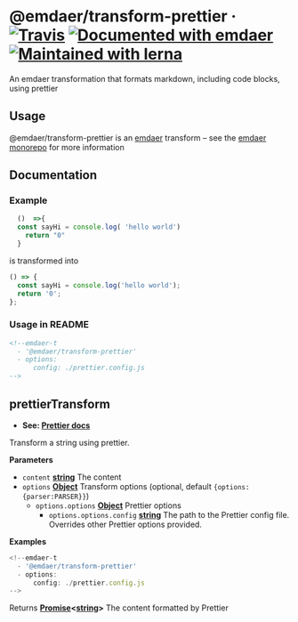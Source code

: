 <!--
  This file was generated by emdaer

  Its template can be found at .emdaer/README.emdaer.md
-->

<!--
  emdaerHash:63bb5d9c5a20cdffcd9dbe29dd188719
-->

<h1 id="-emdaer-transform-prettier-travis-documented-with-emdaer-maintained-with-lerna">@emdaer/transform-prettier · <a href="https://travis-ci.org/emdaer/emdaer/"><img src="https://img.shields.io/travis/emdaer/emdaer.svg?style=flat-square" alt="Travis"></a> <a href="https://github.com/emdaer/emdaer"><img src="https://img.shields.io/badge/📓-documented%20with%20emdaer-F06632.svg?style=flat-square" alt="Documented with emdaer"></a> <a href="https://lernajs.io/"><img src="https://img.shields.io/badge/🐉-maintained%20with%20lerna-cc00ff.svg?style=flat-square" alt="Maintained with lerna"></a></h1>
<p>An emdaer transformation that formats markdown, including code blocks, using prettier</p>
<h2 id="usage">Usage</h2>
<p>@emdaer/transform-prettier is an <a href="https://github.com/emdaer/emdaer/">emdaer</a> transform – see the <a href="https://github.com/emdaer/emdaer/">emdaer monorepo</a> for more information</p>
<h2 id="documentation">Documentation</h2>
<h3 id="example">Example</h3>
<!--prettier-ignore-start-->

```js
  ()  =>{
  const sayHi = console.log( 'hello world')
    return "0"
  }
```
<!--prettier-ignore-end-->
<p>is transformed into</p>

```js
() => {
  const sayHi = console.log('hello world');
  return '0';
};
```
<h3 id="usage-in-readme">Usage in README</h3>

```md
<!--emdaer-t
  - '@emdaer/transform-prettier'
  - options:
      config: ./prettier.config.js
-->
```
<!-- Generated by documentation.js. Update this documentation by updating the source code. -->
<h2 id="prettiertransform">prettierTransform</h2>
<ul>
<li><strong>See: <a href="https://github.com/prettier/prettier#options">Prettier docs</a></strong></li>
</ul>
<p>Transform a string using prettier.</p>
<p><strong>Parameters</strong></p>
<ul>
<li><code>content</code> <strong><a href="https://developer.mozilla.org/en-US/docs/Web/JavaScript/Reference/Global_Objects/String">string</a></strong> The content</li>
<li><code>options</code> <strong><a href="https://developer.mozilla.org/en-US/docs/Web/JavaScript/Reference/Global_Objects/Object">Object</a></strong> Transform options (optional, default <code>{options:{parser:PARSER}}</code>)<ul>
<li><code>options.options</code> <strong><a href="https://developer.mozilla.org/en-US/docs/Web/JavaScript/Reference/Global_Objects/Object">Object</a></strong> Prettier options<ul>
<li><code>options.options.config</code> <strong><a href="https://developer.mozilla.org/en-US/docs/Web/JavaScript/Reference/Global_Objects/String">string</a></strong> The path to the Prettier config file. Overrides other Prettier options provided.</li>
</ul>
</li>
</ul>
</li>
</ul>
<p><strong>Examples</strong></p>

```javascript
<!--emdaer-t
  - '@emdaer/transform-prettier'
  - options:
      config: ./prettier.config.js
-->
```
<p>Returns <strong><a href="https://developer.mozilla.org/en-US/docs/Web/JavaScript/Reference/Global_Objects/Promise">Promise</a>&lt;<a href="https://developer.mozilla.org/en-US/docs/Web/JavaScript/Reference/Global_Objects/String">string</a>&gt;</strong> The content formatted by Prettier</p>
